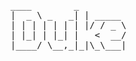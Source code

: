 <!DOCTYPE html lang="en">
 <body> 
  <pre>
____        _        
|  _ \ _   _| | _____ 
| | | | | | | |/ / _ \
| |_| | |_| |   <  __/
|____/ \__,_|_|\_\___|
  </pre>
 </body>
</html>

